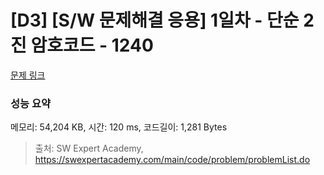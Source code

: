 # [D3] [S/W 문제해결 응용] 1일차 - 단순 2진 암호코드 - 1240 

[문제 링크](https://swexpertacademy.com/main/code/problem/problemDetail.do?contestProbId=AV15FZuqAL4CFAYD) 

### 성능 요약

메모리: 54,204 KB, 시간: 120 ms, 코드길이: 1,281 Bytes



> 출처: SW Expert Academy, https://swexpertacademy.com/main/code/problem/problemList.do